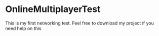 # OnlineMultiplayerTest
This is my first networking test. Feel free to download my project if you need help on this
